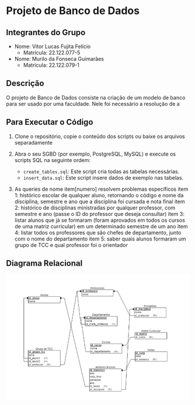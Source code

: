 # Projeto de Banco de Dados

## Integrantes do Grupo

- Nome: Vitor Lucas Fujita Felício
  - Matrícula: 22.122.077-5
- Nome: Murilo da Fonseca Guimarães
  - Matrícula: 22.122.079-1

## Descrição

O projeto de Banco de Dados consiste na criação de um modelo de banco para ser usado por uma faculdade. Nele foi necessário a resolução de a

## Para Executar o Código

1. Clone o repositório, copie o conteúdo dos scripts ou baixe os arquivos separadamente

2. Abra o seu SGBD (por exemplo, PostgreSQL, MySQL) e execute os scripts SQL na seguinte ordem:
    - `create_tables.sql`: Este script cria todas as tabelas necessárias.
    - `insert_data.sql`: Este script insere dados de exemplo nas tabelas.

3. As queries de nome item[numero] resolvem problemas específicos
   item 1:
   histórico escolar de qualquer aluno, retornando o código e nome da disciplina, semestre e ano que a disciplina foi cursada e nota final
   item 2:
   histórico de disciplinas ministradas por qualquer professor, com semestre e ano (passe o ID do professor que deseja consultar)
   item 3:
   listar alunos que já se formaram (foram aprovados em todos os cursos de uma matriz curricular) em um determinado semestre de um ano
   item 4:
   listar todos os professores que são chefes de departamento, junto com o nome do departamento
   item 5:
   saber quais alunos formaram um grupo de TCC e qual professor foi o orientador


## Diagrama Relacional

![Diagrama Relacional](https://github.com/vichelly/BancoDeDados5Ciclo/blob/master/DiagramaRelacional.jpg)
